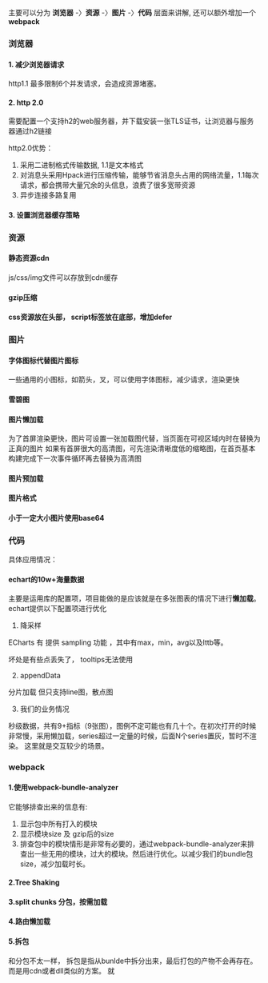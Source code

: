 主要可以分为 **浏览器** -〉**资源** -〉**图片** -〉**代码**  层面来讲解, 还可以额外增加一个 **webpack**


### 浏览器

#### 1. 减少浏览器请求

http1.1 最多限制6个并发请求，会造成资源堵塞。

#### 2. http 2.0

需要配置一个支持h2的web服务器，并下载安装一张TLS证书，让浏览器与服务器通过h2链接

http2.0优势：

1. 采用二进制格式传输数据, 1.1是文本格式
2. 对消息头采用Hpack进行压缩传输，能够节省消息头占用的网络流量，1.1每次请求，都会携带大量冗余的头信息，浪费了很多宽带资源
3. 异步连接多路复用


#### 3. 设置浏览器缓存策略


### 资源

#### 静态资源cdn

js/css/img文件可以存放到cdn缓存

#### gzip压缩


#### css资源放在头部， script标签放在底部，增加defer


### 图片

#### 字体图标代替图片图标

一些通用的小图标，如箭头，叉，可以使用字体图标，减少请求，渲染更快

#### 雪碧图

#### 图片懒加载

为了首屏渲染更快，图片可设置一张加载图代替，当页面在可视区域内时在替换为正真的图片
如果有首屏很大的高清图，可先渲染清晰度低的缩略图，在首页基本构建完成下一次事件循环再去替换为高清图

#### 图片预加载

#### 图片格式

#### 小于一定大小图片使用base64


### 代码

具体应用情况：

#### echart的10w+海量数据

主要是运用库的配置项，项目能做的是应该就是在多张图表的情况下进行**懒加载**。echart提供以下配置项进行优化

1. 降采样

ECharts 有 提供 sampling 功能 ，其中有max，min，avg以及lttb等。

坏处是有些点丢失了， tooltips无法使用

2. appendData 

分片加载 但只支持line图，散点图

3. 我们的业务情况

秒级数据，共有9+指标（9张图），图例不定可能也有几十个。在初次打开的时候非常慢，采用懒加载，series超过一定量的时候，后面N个series置灰，暂时不渲染。 这里就是交互较少的场景。







### webpack

#### 1.使用webpack-bundle-analyzer

它能够排查出来的信息有:

1. 显示包中所有打入的模块
2. 显示模块size 及 gzip后的size
3. 排查包中的模块情形是非常有必要的，通过webpack-bundle-analyzer来排查出一些无用的模块，过大的模块。然后进行优化。以减少我们的bundle包size，减少加载时长。


#### 2.Tree Shaking


#### 3.split chunks 分包，按需加载


#### 4.路由懒加载


#### 5.拆包

和分包不太一样， 拆包是指从bunlde中拆分出来，最后打包的产物不会再存在。 而是用cdn或者dll类似的方案。  就   